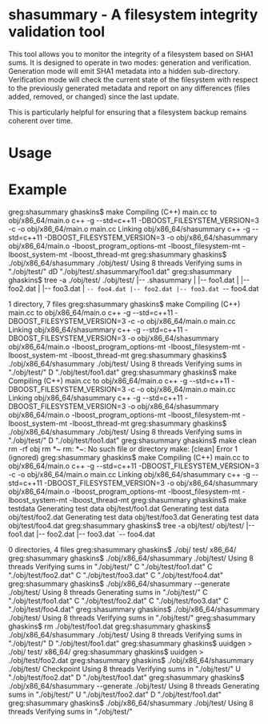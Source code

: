shasummary - A filesystem integrity validation tool
==========

This tool allows you to monitor the integrity of a filesystem based on SHA1 sums.  It is designed to operate in
two modes: generation and verification.  Generation mode will emit SHA1 metadata into a hidden sub-directory.
Verification mode will check the current state of the filesystem with respect to the previously generated
metadata and report on any differences (files added, removed, or changed) since the last update.

This is particularly helpful for ensuring that a filesystem backup remains coherent over time.

Usage
==========


Example
==========
greg:shasummary ghaskins$ make
Compiling (C++) main.cc to obj/x86_64/main.o
c++ -g --std=c++11 -DBOOST_FILESYSTEM_VERSION=3   -c -o obj/x86_64/main.o main.cc
Linking obj/x86_64/shasummary
c++ -g --std=c++11 -DBOOST_FILESYSTEM_VERSION=3   -o obj/x86_64/shasummary obj/x86_64/main.o  -lboost_program_options-mt -lboost_filesystem-mt -lboost_system-mt -lboost_thread-mt
greg:shasummary ghaskins$ ./obj/x86_64/shasummary ./obj/test/
Using 8 threads
Verifying sums in "./obj/test/"
dD      "./obj/test/.shasummary/foo1.dat"
greg:shasummary ghaskins$ tree -a ./obj/test/
./obj/test/
|-- .shasummary
|   |-- foo1.dat
|   |-- foo2.dat
|   |-- foo3.dat
|   `-- foo4.dat
|-- foo2.dat
|-- foo3.dat
`-- foo4.dat

1 directory, 7 files
greg:shasummary ghaskins$ make
Compiling (C++) main.cc to obj/x86_64/main.o
c++ -g --std=c++11 -DBOOST_FILESYSTEM_VERSION=3   -c -o obj/x86_64/main.o main.cc
Linking obj/x86_64/shasummary
c++ -g --std=c++11 -DBOOST_FILESYSTEM_VERSION=3   -o obj/x86_64/shasummary obj/x86_64/main.o  -lboost_program_options-mt -lboost_filesystem-mt -lboost_system-mt -lboost_thread-mt
greg:shasummary ghaskins$ ./obj/x86_64/shasummary ./obj/test/
Using 8 threads
Verifying sums in "./obj/test/"
D       "./obj/test/foo1.dat"
greg:shasummary ghaskins$ make
Compiling (C++) main.cc to obj/x86_64/main.o
c++ -g --std=c++11 -DBOOST_FILESYSTEM_VERSION=3   -c -o obj/x86_64/main.o main.cc
Linking obj/x86_64/shasummary
c++ -g --std=c++11 -DBOOST_FILESYSTEM_VERSION=3   -o obj/x86_64/shasummary obj/x86_64/main.o  -lboost_program_options-mt -lboost_filesystem-mt -lboost_system-mt -lboost_thread-mt
greg:shasummary ghaskins$ ./obj/x86_64/shasummary ./obj/test/
Using 8 threads
Verifying sums in "./obj/test/"
D       "./obj/test/foo1.dat"
greg:shasummary ghaskins$ make clean
rm -rf obj
rm *~
rm: *~: No such file or directory
make: [clean] Error 1 (ignored)
greg:shasummary ghaskins$ make
Compiling (C++) main.cc to obj/x86_64/main.o
c++ -g --std=c++11 -DBOOST_FILESYSTEM_VERSION=3   -c -o obj/x86_64/main.o main.cc
Linking obj/x86_64/shasummary
c++ -g --std=c++11 -DBOOST_FILESYSTEM_VERSION=3   -o obj/x86_64/shasummary obj/x86_64/main.o  -lboost_program_options-mt -lboost_filesystem-mt -lboost_system-mt -lboost_thread-mt
greg:shasummary ghaskins$ make testdata
Generating test data obj/test/foo1.dat
Generating test data obj/test/foo2.dat
Generating test data obj/test/foo3.dat
Generating test data obj/test/foo4.dat
greg:shasummary ghaskins$ tree -a obj/test/
obj/test/
|-- foo1.dat
|-- foo2.dat
|-- foo3.dat
`-- foo4.dat

0 directories, 4 files
greg:shasummary ghaskins$ ./obj/
test/   x86_64/ 
greg:shasummary ghaskins$ ./obj/x86_64/shasummary ./obj/test/
Using 8 threads
Verifying sums in "./obj/test/"
C       "./obj/test/foo1.dat"
C       "./obj/test/foo2.dat"
C       "./obj/test/foo3.dat"
C       "./obj/test/foo4.dat"
greg:shasummary ghaskins$ ./obj/x86_64/shasummary --generate ./obj/test/
Using 8 threads
Generating sums in "./obj/test/"
C       "./obj/test/foo1.dat"
C       "./obj/test/foo2.dat"
C       "./obj/test/foo3.dat"
C       "./obj/test/foo4.dat"
greg:shasummary ghaskins$ ./obj/x86_64/shasummary ./obj/test/
Using 8 threads
Verifying sums in "./obj/test/"
greg:shasummary ghaskins$ rm ./obj/test/foo1.dat 
greg:shasummary ghaskins$ ./obj/x86_64/shasummary ./obj/test/
Using 8 threads
Verifying sums in "./obj/test/"
D       "./obj/test/foo1.dat"
greg:shasummary ghaskins$ uuidgen > ./obj/
test/   x86_64/ 
greg:shasummary ghaskins$ uuidgen > ./obj/test/foo2.dat 
greg:shasummary ghaskins$ ./obj/x86_64/shasummary ./obj/test/
Checkpoint
Using 8 threads
Verifying sums in "./obj/test/"
U       "./obj/test/foo2.dat"
D       "./obj/test/foo1.dat"
greg:shasummary ghaskins$ ./obj/x86_64/shasummary --generate ./obj/test/
Using 8 threads
Generating sums in "./obj/test/"
U       "./obj/test/foo2.dat"
D       "./obj/test/foo1.dat"
greg:shasummary ghaskins$ ./obj/x86_64/shasummary ./obj/test/
Using 8 threads
Verifying sums in "./obj/test/"

